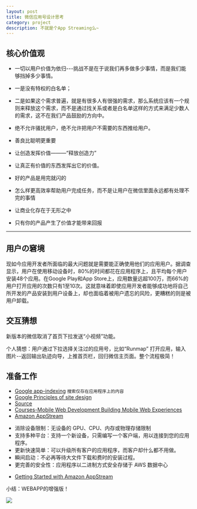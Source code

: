 ```yaml
---
layout: post
title: 微信应用号设计思考
category: project
description: 不就是个App Streaming么~
---
```



## 核心价值观


+ 一切以用户价值为依归---挑战不是在于说我们再多做多少事情，而是我们能够挡掉多少事情。

 - 一是没有特权的白名单；
 - 二是如果这个需求普遍，就是有很多人有很强的需求，那么系统应该有一个规则来释放这个需求，而不是通过找关系或者是白名单这样的方式来满足少数人的需求，这不在我们产品鼓励的方向中。

 - 绝不允许骚扰用户，绝不允许把用户不需要的东西推给用户。
 - 善良比聪明更重要


+  让创造发挥价值———“释放创造力”
 - 让真正有价值的东西发挥出它的价值。

+ 好的产品是用完就闪的
 - 怎么样更高效率帮助用户完成任务，而不是让用户在微信里面永远都有处理不完的事情

+ 让商业化存在于无形之中
 - 只有你的产品产生了价值才能带来回报


- - -
## 用户の窘境

现如今应用开发者所面临的最大问题就是需要能正确使用他们的应用用户。据调查显示，用户在使用移动设备时，80%的时间都花在应用程序上，且平均每个用户安装48个应用。在Google Play和App Store上，应用数量远超100万，而66%的用户打开应用的次数只有1至10次。这就意味着即使应用开发者能够成功地将自己所开发的产品安装到用户设备上，却也面临着被用户遗忘的风险，更糟糕的则是被用户卸载。

## 交互猜想

新版本的微信取消了首页下拉发送“小视频”功能。

个人猜想：用户通过下拉选择关注过的应用号，比如“Runmap” 打开应用，输入图片--返回输出轨迹向导，上推首页栏，回归微信主页面。整个流程极简！

## 准备工作



+ [Google app-indexing](https://developers.google.com/app-indexing/) `搜索仅存在应用程序上的内容`
+ [Google Principles of site design](https://developers.google.com/web/fundamentals/getting-started/principles/?hl=en)
 + [Source](https://github.com/google/WebFundamentals)
+ [Courses-Mobile Web Development Building Mobile Web Experiences](https://www.udacity.com/courses/cs256?_ga=1.196041580.131882666.1452615000)
+ [Amazon AppStream](https://aws.amazon.com/cn/appstream/)
 - 消除设备限制：无设备的 GPU、CPU、内存或物理存储限制
 - 支持多种平台：支持一个新设备，只需编写一个客户端，用以连接到您的应用程序。
 - 更新快速简单：可以升级所有客户的应用程序，而客户却什么都不用做。
 - 瞬间启动：不必再等待大文件下载和费时的安装过程。
 - 更完善的安全性：应用程序以二进制方式安全存储于 AWS 数据中心
+ [Getting Started with Amazon AppStream](http://docs.aws.amazon.com/appstream/latest/developerguide/appstream-get-started.html)

小结：WEBAPP的增强版！













![](http://photocdn.sohu.com/20151123/mp43745856_1448281470629_1_th.jpeg)